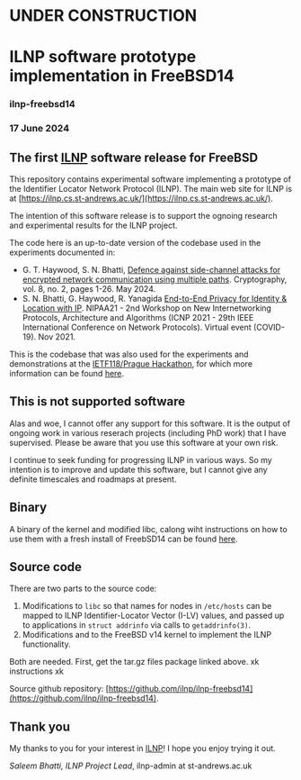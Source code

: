 # UNDER CONSTRUCTION

# ILNP software prototype implementation in FreeBSD14
### ilnp-freebsd14
### 17 June 2024

## The first [ILNP](https://ilnp.cs.st-andrews.ac.uk/) software release for FreeBSD

This repository contains experimental software implementing a prototype of the Identifier Locator Network Protocol (ILNP). The main web site for ILNP is at [https://ilnp.cs.st-andrews.ac.uk/](https://ilnp.cs.st-andrews.ac.uk/).

The intention of this software release is to support the ognoing research and experimental results for the ILNP project.

The code here is an up-to-date version of the codebase used in the experiments documented in:

* G. T. Haywood, S. N. Bhatti, [Defence against side-channel attacks for encrypted network communication using multiple paths](https://doi.org/10.3390/cryptography8020022). Cryptography, vol. 8, no. 2, pages 1-26. May 2024.
* S. N. Bhatti, G. Haywood, R. Yanagida  [End-to-End Privacy for Identity & Location with IP](https://doi.org/10.1109/ICNP52444.2021.9651909). NIPAA21 - 2nd Workshop on New Internetworking Protocols, Architecture and Algorithms (ICNP 2021 - 29th IEEE International Conference on Network Protocols). Virtual event (COVID-19). Nov 2021.

This is the codebase that was also used for the experiments and demonstrations at the [IETF118/Prague Hackathon](https://blogs.cisco.com/developer/prague-ietf-hackathon), for which more information can be found [here](https://ilnp.cs.st-andrews.ac.uk/freebsd/20231105-ietf118_hackathon/).

## This is not supported software

Alas and woe, I cannot offer any support for this software. It is the output of ongoing work in various reserach projects (including PhD work) that I have supervised. Please be aware that you use this software at your own risk.

I continue to seek funding for progressing ILNP in various ways. So my intention is to improve and update this software, but I cannot give any definite timescales and roadmaps at present.

## Binary

A binary of the kernel and modified libc, calong wiht instructions on how to use them with a fresh install of FreebSD14 can be found [here](xk).

## Source code

There are two parts to the source code:

1. Modifications to `libc` so that names for nodes in `/etc/hosts` can be mapped to ILNP Identifier-Locator Vector (I-LV) values, and passed up to applications in `struct addrinfo` via calls to `getaddrinfo(3)`.
2. Modifications and to the FreeBSD v14 kernel to implement the ILNP functionality.

Both are needed. First, get the tar.gz files package linked above. xk instructions xk

Source github repository: [https://github.com/ilnp/ilnp-freebsd14](https://github.com/ilnp/ilnp-freebsd14).

## Thank you

My thanks to you for your interest in [ILNP](https://ilnp.cs.st-andrews.ac.uk/)! I hope you enjoy trying it out.

_Saleem Bhatti, ILNP Project Lead_, ilnp-admin at st-andrews.ac.uk
